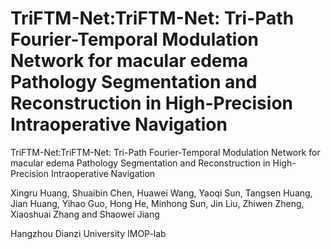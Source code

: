 # TriFTM-Net:TriFTM-Net: Tri-Path Fourier-Temporal Modulation Network for macular edema Pathology Segmentation and Reconstruction in High-Precision Intraoperative Navigation

TriFTM-Net:TriFTM-Net: Tri-Path Fourier-Temporal Modulation Network for macular edema Pathology Segmentation and Reconstruction in High-Precision Intraoperative Navigation

Xingru Huang, Shuaibin Chen, Huawei Wang, Yaoqi Sun, Tangsen Huang, Jian Huang,  Yihao Guo, Hong He, Minhong Sun, Jin Liu, Zhiwen Zheng, Xiaoshuai Zhang and Shaowei Jiang

Hangzhou Dianzi University IMOP-lab
